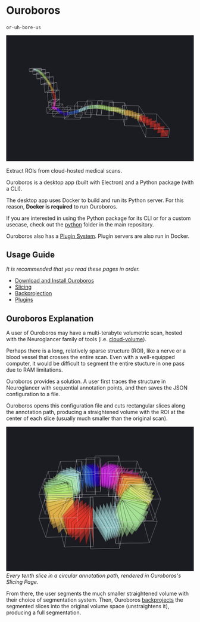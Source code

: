 # Ouroboros

`or-uh-bore-us`

![](./assets/slicing/long-slice.png)

Extract ROIs from cloud-hosted medical scans.

Ouroboros is a desktop app (built with Electron) and a Python package (with a CLI). 

The desktop app uses Docker to build and run its Python server. For this reason, **Docker is required** to run Ouroboros.

If you are interested in using the Python package for its CLI or for a custom usecase, check out the [python](https://github.com/We-Gold/ouroboros/tree/main/python) folder in the main repository.

Ouroboros also has a [Plugin System](./guide/plugins.md). Plugin servers are also run in Docker.

## Usage Guide

_It is recommended that you read these pages in order._

- [Download and Install Ouroboros](./guide/downloading.md)
- [Slicing](./guide/slicing.md)
- [Backprojection](./guide/backproject.md)
- [Plugins](./guide/plugins.md)

## Ouroboros Explanation

A user of Ouroboros may have a multi-terabyte volumetric scan, hosted with the Neuroglancer family of tools (i.e. [cloud-volume](https://github.com/seung-lab/cloud-volume)). 

Perhaps there is a long, relatively sparse structure (ROI), like a nerve or a blood vessel that crosses the entire scan. Even with a well-equipped computer, it would be difficult to segment the entire stucture in one pass due to RAM limitations.

Ouroboros provides a solution. A user first traces the structure in Neuroglancer with sequential annotation points, and then saves the JSON configuration to a file.

Ouroboros opens this configuration file and cuts rectangular slices along the annotation path, producing a straightened volume with the ROI at the center of each slice (usually much smaller than the original scan).

![Circle of Slices](./assets/slicing/circle-slices.png)
_Every tenth slice in a circular annotation path, rendered in Ouroboros's Slicing Page._

From there, the user segments the much smaller straightened volume with their choice of segmentation system. Then, Ouroboros [backprojects](./guide/backproject.md) the segmented slices into the original volume space (unstraightens it), producing a full segmentation.